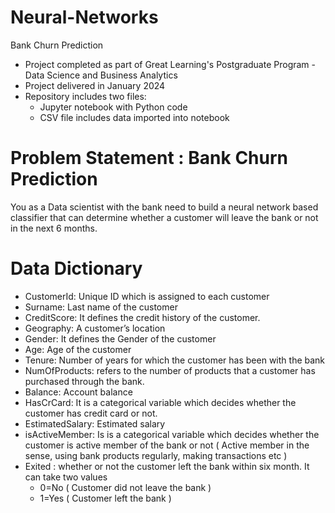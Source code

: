 # Neural-Networks
Bank Churn Prediction

* Project completed as part of Great Learning's Postgraduate Program - Data Science and Business Analytics
* Project delivered in January 2024
* Repository includes two files:
  * Jupyter notebook with Python code
  * CSV file includes data imported into notebook

# Problem Statement : Bank Churn Prediction
You as a Data scientist with the bank need to build a neural network based classifier that can determine whether a customer will leave the bank or not in the next 6 months.

# Data Dictionary
* CustomerId: Unique ID which is assigned to each customer
* Surname: Last name of the customer
* CreditScore: It defines the credit history of the customer.
* Geography: A customer’s location
* Gender: It defines the Gender of the customer   
* Age: Age of the customer
* Tenure: Number of years for which the customer has been with the bank
* NumOfProducts: refers to the number of products that a customer has purchased through the bank.
* Balance: Account balance
* HasCrCard: It is a categorical variable which decides whether the customer has credit card or not.
* EstimatedSalary: Estimated salary
* isActiveMember: Is is a categorical variable which decides whether the customer is active member of the bank or not ( Active member in the sense, using bank products regularly, making transactions etc )
* Exited : whether or not the customer left the bank within six month. It can take two values
  * 0=No ( Customer did not leave the bank )
  * 1=Yes ( Customer left the bank )

